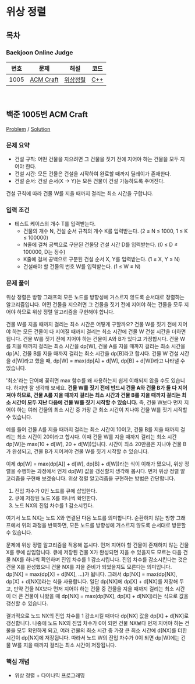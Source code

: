 # 위상 정렬

## 목차

### Baekjoon Online Judge

<table>
<thead>
  <tr>
    <th>번호</th>
    <th>문제</th>
    <th>해설</th>
    <th>코드</th>
  </tr>
</thead>
<tbody>
  <!-- 문제번호 순으로 정렬한다. -->
  <!--
  <tr>
    <td>번호</td>
    <td><a href="문제링크">문제제목</a></td>
    <td><a href="해설링크">알고리즘분류</a></td>
    <td><a href="코드링크">C++</a></td>
  </tr>
  -->
  <tr>
    <td>1005</td>
    <td><a href="https://www.acmicpc.net/problem/1005">ACM Craft</a></td>
    <td><a href="#boj1005">위상정렬</a></td>
    <td><a href="boj1005.cpp">C++</a></td>
  </tr>
</tbody>
</table>

<br>

## <a id="boj1005">백준 1005번 ACM Craft</a>

[Problem](https://www.acmicpc.net/problem/1005) / [Solution](boj1005.cpp)

### 문제 요약

- 건설 규칙: 어떤 건물을 지으려면 그 건물을 짓기 전에 지어야 하는 건물을 모두 지어야 한다.
- 건설 시간: 모든 건물은 건설을 시작하여 완료할 때까지 딜레이가 존재한다.
- 건설 순서: 건설 순서(X → Y)는 모든 건물이 건설 가능하도록 주어진다.

건설 규칙에 따라 건물 W를 지을 때까지 걸리는 최소 시간을 구합니다.

### 입력 조건

- 테스트 케이스의 개수 T를 입력받는다.
  - 건물의 개수 N, 건설 순서 규칙의 개수 K를 입력받는다. (2 ≤ N ≤ 1000, 1 ≤ K ≤ 100000)
  - N줄에 걸쳐 공백으로 구분된 건물당 건설 시간 D를 입력받는다. (0 ≤ D ≤ 100000, D는 정수)
  - K줄에 걸쳐 공백으로 구분된 건설 순서 X, Y를 입력받는다. (1 ≤ X, Y ≤ N)
  - 건설해야 할 건물의 번호 W를 입력받는다. (1 ≤ W ≤ N)

### 문제 풀이

위상 정렬은 방향 그래프의 모든 노드를 방향성에 거스르지 않도록 순서대로 정렬하는 알고리즘입니다. 어떤 건물을 지으려면 그 건물을 짓기 전에 지어야 하는 건물을 모두 지어야 하므로 위상 정렬 알고리즘을 구현해야 합니다.

건물 W를 지을 때까지 걸리는 최소 시간은 어떻게 구할까요? 건물 W를 짓기 전에 지어야 하는 모든 건물이 다 지어질 때까지 걸리는 최소 시간에 건물 W 건설 시간을 더하면 됩니다. 건물 W를 짓기 전에 지어야 하는 건물이 A와 B가 있다고 가정합시다. 건물 W를 지을 때까지 걸리는 최소 시간을 dp[W], 건물 A를 지을 때까지 걸리는 최소 시간을 dp[A], 건물 B를 지을 때까지 걸리는 최소 시간을 dp[B]라고 합시다. 건물 W 건설 시간을 d[W]라고 했을 때, dp[W] = max(dp[A] + d[W], dp[B] + d[W])라고 나타낼 수 있습니다.

'최소'라는 단어에 꽂히면 max 함수를 왜 사용하는지 쉽게 이해되지 않을 수도 있습니다. 하지만 잘 생각해 보세요. **건물 W를 짓기 전에 반드시 건물 A와 건물 B가 둘 다 지어져야 하므로, 건물 A를 지을 때까지 걸리는 최소 시간과 건물 B를 지을 때까지 걸리는 최소 시간이 모두 지난 다음에 건물 W를 짓기 시작할 수 있습니다.** 즉, 건물 W보다 먼저 지어야 하는 여러 건물의 최소 시간 중 가장 큰 최소 시간이 지나야 건물 W를 짓기 시작할 수 있습니다.

예를 들어 건물 A를 지을 때까지 걸리는 최소 시간이 10이고, 건물 B를 지을 때까지 걸리는 최소 시간이 20이라고 합시다. 이때 건물 W를 지을 때까지 걸리는 최소 시간 dp[W]는 max(10 + d[W], 20 + d[W])입니다. 시간이 최소 20만큼은 지나야 건물 B가 완성되고, 건물 B가 지어져야 건물 W를 짓기 시작할 수 있습니다.

이제 dp[W] = max(dp[A]] + d[W], dp[B] + d[W])라는 식이 이해가 됐으니, 위상 정렬을 수행하는 과정에서 언제 dp[W] 값을 갱신할지 생각해 봅시다. 먼저 위상 정렬 알고리즘을 구현해 보겠습니다. 위상 정렬 알고리즘을 구현하는 방법은 간단합니다.

1. 진입 차수가 0인 노드를 큐에 삽입한다.
2. 큐에 저장된 노드 X를 하나씩 확인한다.
3. 노드 NX의 진입 차수를 1 감소시킨다.

여기서 노드 NX는 노드 X와 연결된 다음 노드를 의미합니다. 순환하지 않는 방향 그래프에서 위의 과정을 반복하면, 모든 노드를 방향성에 거스르지 않도록 순서대로 방문할 수 있습니다.

문제에 위상 정렬 알고리즘을 적용해 봅시다. 먼저 지어야 할 건물이 존재하지 않는 건물 X를 큐에 삽입합니다. 큐에 저장된 건물 X가 완성되면 지을 수 있을지도 모르는 다음 건물 NX를 하나씩 확인하며 진입 차수를 1 감소시킵니다. 진입 차수를 감소시킨다는 것은 건물 X를 완성했으니 건물 NX를 지을 준비가 되었을지도 모른다는 의미입니다. dp[NX] = max(dp[X] + d[NX], …)가 됩니다. 그래서 dp[NX] = max(dp[NX], dp[X] + d[NX])라는 식을 사용합니다. 일단 dp[NX]에 dp[X] + d[NX]를 저장해 두고, 만약 건물 NX보다 먼저 지어야 하는 건물 중 건물을 지을 때까지 걸리는 최소 시간이 더 큰 건물이 나왔을 때 dp[NX] = max(dp[NX], dp[X] + d[NX])라는 식으로 값을 갱신할 수 있습니다.

결과적으로 노드 NX의 진입 차수를 1 감소시킬 때마다 dp[NX] 값을 dp[X] + d[NX]로 갱신합니다. 나중에 노드 NX의 진입 차수가 0이 되면 건물 NX보다 먼저 지어야 하는 건물을 모두 확인하게 되고, 여러 건물의 최소 시간 중 가장 큰 최소 시간에 d[NX]를 더한 시간이 dp[NX]에 저장됩니다. 따라서 노드 W의 진입 차수가 0이 되면 dp[W]에는 건물 W를 지을 때까지 걸리는 최소 시간이 저장됩니다.

### 핵심 개념

- 위상 정렬 + 다이나믹 프로그래밍
